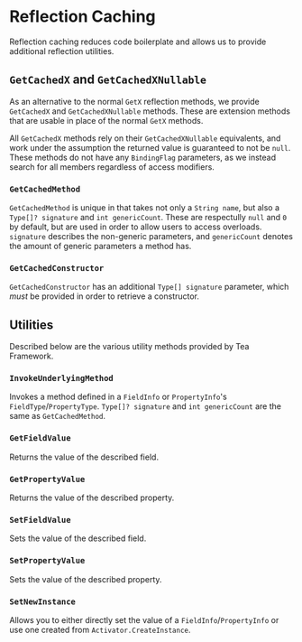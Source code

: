 # Reflection Caching

Reflection caching reduces code boilerplate and allows us to provide additional reflection utilities.

## `GetCachedX` and `GetCachedXNullable`

As an alternative to the normal `GetX` reflection methods, we provide `GetCachedX` and `GetCachedXNullable` methods. These are extension methods that are usable in place of the normal `GetX` methods.

All `GetCachedX` methods rely on their `GetCachedXNullable` equivalents, and work under the assumption the returned value is guaranteed to not be `null`. These methods do not have any `BindingFlag` parameters, as we instead search for all members regardless of access modifiers.

### `GetCachedMethod`

`GetCachedMethod` is unique in that takes not only a `String name`, but also a `Type[]? signature` and `int genericCount`. These are respectully `null` and `0` by default, but are used in order to allow users to access overloads. `signature` describes the non-generic parameters, and `genericCount` denotes the amount of generic parameters a method has.

### `GetCachedConstructor`

`GetCachedConstructor` has an additional `Type[] signature` parameter, which _must_ be provided in order to retrieve a constructor.

## Utilities

Described below are the various utility methods provided by Tea Framework.

### `InvokeUnderlyingMethod`

Invokes a method defined in a `FieldInfo` or `PropertyInfo`'s `FieldType`/`PropertyType`. `Type[]? signature` and `int genericCount` are the same as `GetCachedMethod`.

### `GetFieldValue`

Returns the value of the described field.

### `GetPropertyValue`

Returns the value of the described property.

### `SetFieldValue`

Sets the value of the described field.

### `SetPropertyValue`

Sets the value of the described property.

### `SetNewInstance`

Allows you to either directly set the value of a `FieldInfo`/`PropertyInfo` or use one created from `Activator.CreateInstance`.
